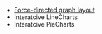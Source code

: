 
<ul>
<li> <a href="Force_Directed_Graph/README.md">Force-directed graph layout</a></li>
<li> Interatcive LineCharts </li>
<li> Interatcive PieCharts</li>


</ul>
